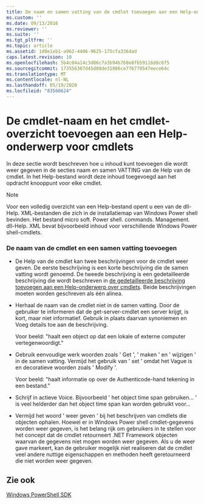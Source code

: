 ```yaml
---
title: De naam en samen vatting van de cmdlet toevoegen aan een Help-onderwerp voor cmdlets | Microsoft Docs
ms.custom: ''
ms.date: 09/13/2016
ms.reviewer: ''
ms.suite: ''
ms.tgt_pltfrm: ''
ms.topic: article
ms.assetid: 1d0e1eb1-a962-4406-9625-175cfa3364ad
caps.latest.revision: 10
ms.openlocfilehash: 5b4c04a14c3d86c7a3b94b768e8fb59116d8c6f5
ms.sourcegitcommit: 173556307d45d88de31086ce776770547eece64c
ms.translationtype: MT
ms.contentlocale: nl-NL
ms.lasthandoff: 05/19/2020
ms.locfileid: "83560624"
---
```

# <a name="how-to-add-the-cmdlet-name-and-synopsis-to-a-cmdlet-help-topic"></a>De cmdlet-naam en het cmdlet-overzicht toevoegen aan een Help-onderwerp voor cmdlets

In deze sectie wordt beschreven hoe u inhoud kunt toevoegen die wordt weer gegeven in de secties naam en samen VATTING van de Help van de cmdlet. In het Help-bestand wordt deze inhoud toegevoegd aan het opdracht knooppunt voor elke cmdlet.

> [!NOTE]
> Voor een volledig overzicht van een Help-bestand opent u een van de dll-Help. XML-bestanden die zich in de installatiemap van Windows Power shell bevinden. Het bestand micro soft. Power shell. commands. Management. dll-Help. XML bevat bijvoorbeeld inhoud voor verschillende Windows Power shell-cmdlets.

### <a name="to-add-the-cmdlet-name-and-a-synopsis"></a>De naam van de cmdlet en een samen vatting toevoegen

- De Help van de cmdlet kan twee beschrijvingen voor de cmdlet weer geven. De eerste beschrijving is een korte beschrijving die de samen vatting wordt genoemd. De tweede beschrijving is een gedetailleerde beschrijving die wordt beschreven in [de gedetailleerde beschrijving toevoegen aan een Help-onderwerp over cmdlets](./how-to-add-a-cmdlet-description.md). Beide beschrijvingen moeten worden geschreven als één alinea.

- Herhaal de naam van de cmdlet niet in de samen vatting. Door de gebruiker te informeren dat de get-server-cmdlet een server krijgt, is kort, maar niet informatief. Gebruik in plaats daarvan synoniemen en Voeg details toe aan de beschrijving.

  Voor beeld: "haalt een object op dat een lokale of externe computer vertegenwoordigt."

- Gebruik eenvoudige werk woorden zoals ' Get ', ' maken ' en ' wijzigen ' in de samen vatting. Vermijd het gebruik van ' set ' omdat het Vague is en decoratieve woorden zoals ' Modify '.

  Voor beeld: "haalt informatie op over de Authenticode-hand tekening in een bestand."

- Schrijf in actieve Voice. Bijvoorbeeld ' het object time span gebruiken... ' is veel helderder dan het object time span kan worden gebruikt voor...

- Vermijd het woord ' weer geven ' bij het beschrijven van cmdlets die objecten ophalen. Hoewel er in Windows Power shell cmdlet-gegevens worden weer gegeven, is het belang rijk om gebruikers in te stellen voor het concept dat de cmdlet retourneert .NET Framework objecten waarvan de gegevens niet mogen worden weer gegeven. Als u de weer gave markeert, kan de gebruiker mogelijk niet realiseren dat de cmdlet veel andere nuttige eigenschappen en methoden heeft geretourneerd die niet worden weer gegeven.

## <a name="see-also"></a>Zie ook

 [Windows PowerShell SDK](../windows-powershell-reference.md)
